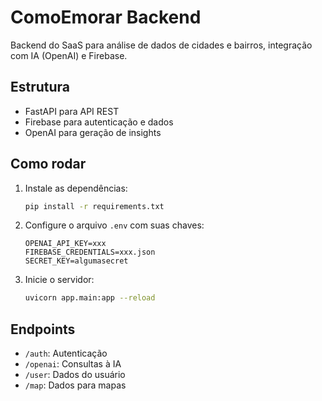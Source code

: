 # ComoEmorar Backend

Backend do SaaS para análise de dados de cidades e bairros, integração com IA (OpenAI) e Firebase.

## Estrutura
- FastAPI para API REST
- Firebase para autenticação e dados
- OpenAI para geração de insights

## Como rodar

1. Instale as dependências:
   ```zsh
   pip install -r requirements.txt
   ```
2. Configure o arquivo `.env` com suas chaves:
   ```env
   OPENAI_API_KEY=xxx
   FIREBASE_CREDENTIALS=xxx.json
   SECRET_KEY=algumasecret
   ```
3. Inicie o servidor:
   ```zsh
   uvicorn app.main:app --reload
   ```

## Endpoints
- `/auth`: Autenticação
- `/openai`: Consultas à IA
- `/user`: Dados do usuário
- `/map`: Dados para mapas
